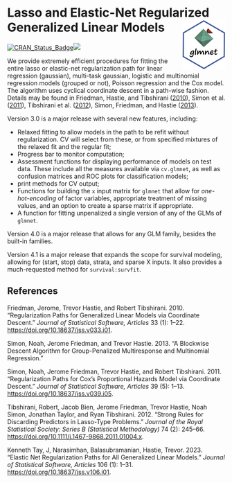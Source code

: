 
<!-- README.md is generated from the source: README.Rmd -->

# Lasso and Elastic-Net Regularized Generalized Linear Models <img src="man/figures/logo.png" width="100" align="right" />

<!-- [![Travis-CI Build -->

<!-- Status](https://travis-ci.org/trevorhastie/glmnet.svg?branch=master)](https://travis-ci.org/trevorhastie/glmnet) -->

<!-- [![Coverage -->

<!-- Status](https://img.shields.io/codecov/c/github/trevorhastie/glmnet/master.svg)](https://codecov.io/github/trevorhastie/glmnet?branch=master) -->

[![CRAN\_Status\_Badge](https://www.r-pkg.org/badges/version/glmnet)](https://cran.r-project.org/package=glmnet)[![](https://cranlogs.r-pkg.org/badges/glmnet)](https://CRAN.R-project.org/package=glmnet)

We provide extremely efficient procedures for fitting the entire lasso
or elastic-net regularization path for linear regression (gaussian),
multi-task gaussian, logistic and multinomial regression models (grouped
or not), Poisson regression and the Cox model. The algorithm uses
cyclical coordinate descent in a path-wise fashion. Details may be found
in Friedman, Hastie, and Tibshirani ([2010](#ref-glmnet)), Simon et al.
([2011](#ref-coxnet)), Tibshirani et al. ([2012](#ref-strongrules)),
Simon, Friedman, and Hastie ([2013](#ref-block)).

Version 3.0 is a major release with several new features, including:

  - Relaxed fitting to allow models in the path to be refit without
    regularization. CV will select from these, or from specified
    mixtures of the relaxed fit and the regular fit;
  - Progress bar to monitor computation;
  - Assessment functions for displaying performance of models on test
    data. These include all the measures available via `cv.glmnet`, as
    well as confusion matrices and ROC plots for classification models;
  - print methods for CV output;
  - Functions for building the `x` input matrix for `glmnet` that allow
    for *one-hot-encoding* of factor variables, appropriate treatment of
    missing values, and an option to create a sparse matrix if
    appropriate.
  - A function for fitting unpenalized a single version of any of the
    GLMs of `glmnet`.

Version 4.0 is a major release that allows for any GLM family, besides
the built-in families.

Version 4.1 is a major release that expands the scope for survival
modeling, allowing for (start, stop) data, strata, and sparse X inputs.
It also provides a much-requested method for `survival:survfit`.

## References

<div id="refs" class="references">

<div id="ref-glmnet">

Friedman, Jerome, Trevor Hastie, and Robert Tibshirani. 2010.
“Regularization Paths for Generalized Linear Models via Coordinate
Descent.” *Journal of Statistical Software, Articles* 33 (1): 1–22.
<https://doi.org/10.18637/jss.v033.i01>.

</div>

<div id="ref-block">

Simon, Noah, Jerome Friedman, and Trevor Hastie. 2013. “A Blockwise
Descent Algorithm for Group-Penalized Multiresponse and Multinomial
Regression.”

</div>

<div id="ref-coxnet">

Simon, Noah, Jerome Friedman, Trevor Hastie, and Robert Tibshirani.
2011. “Regularization Paths for Cox’s Proportional Hazards Model via
Coordinate Descent.” *Journal of Statistical Software, Articles* 39 (5):
1–13. <https://doi.org/10.18637/jss.v039.i05>.

</div>

<div id="ref-strongrules">

Tibshirani, Robert, Jacob Bien, Jerome Friedman, Trevor Hastie, Noah
Simon, Jonathan Taylor, and Ryan Tibshirani. 2012. “Strong Rules for
Discarding Predictors in Lasso-Type Problems.” *Journal of the Royal
Statistical Society: Series B (Statistical Methodology)* 74 (2): 245–66.
<https://doi.org/10.1111/j.1467-9868.2011.01004.x>.

</div>

<div id="ref-glm">

Kenneth Tay, J, Narasimhan, Balasubramanian, Hastie,
Trevor. 2023. “Elastic Net Regularization Paths for All Generalized
Linear Models.” *Journal of Statistical Software, Articles* 106 (1):
1–31. <https://doi.org/10.18637/jss.v106.i01>.

</div>

</div>
